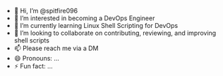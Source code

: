 - 👋 Hi, I’m @spitfire096    
- 👀 I’m interested in becoming a DevOps Engineer
- 🌱 I’m currently learning Linux Shell Scripting for DevOps
- 💞️ I’m looking to collaborate on contributing, reviewing, and improving shell scripts
- 📫 Please reach me via a DM
- 😄 Pronouns: ...
- ⚡ Fun fact: ...

<!---
spitfire096/spitfire096 is a ✨ special ✨ repository because its `README.md` (this file) appears on your GitHub profile.
You can click the Preview link to take a look at your changes.
--->
